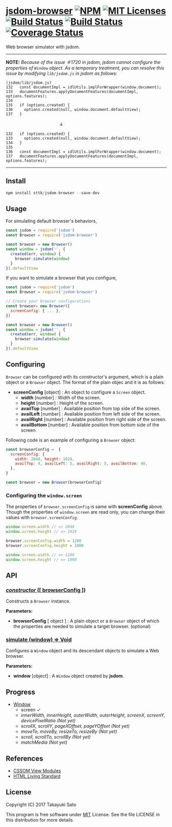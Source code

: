 # [jsdom-browser][repo-url] [![NPM][npm-img]][npm-url] [![MIT Licenses][mit-img]][mit-url] [![Build Status][travis-img]][travis-url] [![Build Status][appveyor-img]][appveyor-url] [![Coverage Status][coverage-img]][coverage-url]

Web browser simulator with jsdom.

---

**NOTE:** *Because of the issue ＃1720 in jsdom, jsdom cannot configure the properties of `Window` object. 
As a temporary treatment, you can resolve this issue by modifying `lib/jsdom.js` in jsdom as follows:*

```
(jsdom/lib/jsdom.js)
132   const documentImpl = idlUtils.implForWrapper(window.document);
133   documentFeatures.applyDocumentFeatures(documentImpl, options.features);
134
135   if (options.created) {
136     options.created(null, window.document.defaultView);
137   }
```
 　　　　　　　　　　　　↓
 
```
132   if (options.created) {
133     options.created(null, window.document.defaultView);
134   }
135
136   const documentImpl = idlUtils.implForWrapper(window.document);
137   documentFeatures.applyDocumentFeatures(documentImpl, options.features);
```

---

## Install

```js
npm install sttk/jsdom-browser --save-dev
```


## Usage

For simulating default browser's behaviors,

```js
const jsdom = require('jsdom')
const Browser = require('jsdom-browser')

const browser = new Browser()
const window = jsdom('', {
  created(err, window) {
    browser.simulate(window)
  }
}).defaultView
```

If you want to simulate a browser that you configure,

```js
const jsdom = require('jsdom')
const Browser = require('jsdom-browser')

// Create your browser configurations
const browser= new Browser({
  screenConfig: { ... },
})

const browser = new Browser()
const window = jsdom('', {
  created(err, window) {
    browser.simulate(window)
  }
}).defaultView
```

## Configuring

`Browser` can be configured with its constructor's argument, which is a plain object or a `Browser` object. The format of the plain objec and it is as follows:

* **screenConfig** [object] : An object to configure a `Screen` object.
    * **width** [number] : Width of the screen.
    * **height** [number] : Height of the screen.
    * **availTop** [number] : Available position from top side of the screen.
    * **availLeft** [number] : Available position from left side of the screen.
    * **availRight** [number] : Available position from right side of the screen.
    * **availBottom** [number] : Available position from bottom side of the screen.

Following code is an example of configuring a `Browser` object:

```js
const browserConfig =  {
  screenConfig: {
    width: 2048, height: 1024,
    availTop: 4, availLeft: 5, availRight: 5, availBottom: 40,
  },
}

const browser = new Browser(browserConfig)
```

### Configuring the `window.screen`

The properties of `browser.screenConfig` is same with **screenConfig** above.
Though the properties of `window.screen` are read only, you can change their values with `browser.screenConfig`.

```js
window.screen.width // => 2048
window.screen.height // => 1024

browser.screenConfig.width = 1280
browser.screenConfig.height = 1000

window.screen.width // => 1280
window.screen.height // => 1000
```

## API

### <u>*constructor* ([ browserConfig ])</u>

Constructs a `Browser` instance.

**Parameters:**

* **browserConfig** [ object ] : A plain object  or a `Browser` object of which the properties are needed to simulate a target browser. (optional)

### <u>simulate (window) => Void</u>

Configures a `Window` object and its descendant objects to simulate a Web browser.

**Parameters:**

* **window** [object] : A `Window` object created by **jsdom**.

## Progress

- [Window](https://www.w3.org/TR/cssom-view-1/#extensions-to-the-window-interface)
    - screen &#x2713;
    - *innerWidth, innerHeight, outerWidth, outerHeight, screenX, screenY,
      devicePixelRatio (Not yet)*
    - *scrollX, scrollY, pageXOffset, pageYOffset (Not yet)*
    - *moveTo, moveBy, resizeTo, resizeBy (Not yet)*
    - *scroll, scrollTo, scrollBy (Not yet)*
    - *matchMedia (Not yet)*

## References

- [CSSOM View Modules](https://www.w3.org/TR/cssom-view-1)
- [HTML Living Standard](https://html.spec.whatwg.org/multipage/)


## License

Copyright (C) 2017 Takayuki Sato

This program is free software under [MIT][mit-url] License.
See the file LICENSE in this distribution for more details.


[repo-url]: https://github.com/sttk/jsdom-browser/
[npm-img]: https://img.shields.io/badge/npm-v0.1.0-blue.svg
[npm-url]: https://www.npmjs.org/package/jsdom-browser/
[mit-img]: https://img.shields.io/badge/license-MIT-green.svg
[mit-url]: https://opensource.org/licenses.MIT
[travis-img]: https://travis-ci.org/sttk/jsdom-browser.svg?branch=master
[travis-url]: https://travis-ci.org/sttk/jsdom-browser
[appveyor-img]: https://ci.appveyor.com/api/projects/status/github/sttk/jsdom-browser?branch=master&svg=true
[appveyor-url]: https://ci.appveyor.com/project/sttk/jsdom-browser
[coverage-img]: https://coveralls.io/repos/github/sttk/jsdom-browser/badge.svg?branch=master
[coverage-url]: https://coveralls.io/github/sttk/jsdom-browser?branch=master

